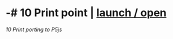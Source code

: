 
# -# 10 Print point | [launch / open](https://github.com/CaterinaLipari/dsii-2016-archive/tree/master/Caterina/10-Print/P5/variazioni/2/index.html)
_10 Print porting to P5js_                        
